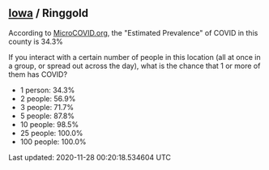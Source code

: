 
## [Iowa](/united-states/iowa) / Ringgold

According to [MicroCOVID.org](http://microcovid.org),
the "Estimated Prevalence" of COVID in this county is 34.3%

If you interact with a certain number of people in this location
(all at once in a group, or spread out across the day), what is the chance that
1 or more of them has COVID?

- 1 person: 34.3%
- 2 people: 56.9%
- 3 people: 71.7%
- 5 people: 87.8%
- 10 people: 98.5%
- 25 people: 100.0%
- 100 people: 100.0%

Last updated: 2020-11-28 00:20:18.534604 UTC

